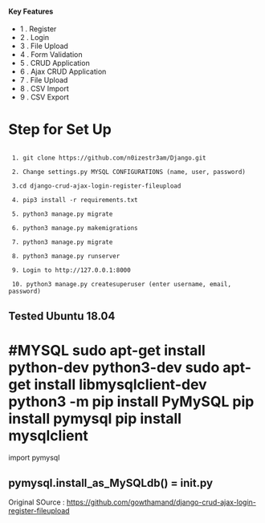 

#### Key Features
- 1 . Register
- 2 . Login
- 3 . File Upload
- 4 . Form Validation
- 5 . CRUD Application
- 6 . Ajax CRUD Application
- 7 . File Upload
- 8 . CSV Import
- 9 . CSV Export

# Step for Set Up
``` 

 1. git clone https://github.com/n0izestr3am/Django.git

 2. Change settings.py MYSQL CONFIGURATIONS (name, user, password)

 3.cd django-crud-ajax-login-register-fileupload

 4. pip3 install -r requirements.txt

 5. python3 manage.py migrate

 6. python3 manage.py makemigrations

 7. python3 manage.py migrate

 8. python3 manage.py runserver

 9. Login to http://127.0.0.1:8000

 10. python3 manage.py createsuperuser (enter username, email, password)

```

Tested Ubuntu 18.04
----------------------------------------------
#MYSQL
sudo apt-get install python-dev python3-dev
sudo apt-get install libmysqlclient-dev
python3 -m pip install PyMySQL
pip install pymysql
pip install mysqlclient
=======================
import pymysql

pymysql.install_as_MySQLdb() = init.py
-------------------------------------------------------------------------------------------
Original SOurce : https://github.com/gowthamand/django-crud-ajax-login-register-fileupload
